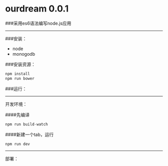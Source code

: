 # ourdream 0.0.1

###采用es6语法编写node.js应用

***

###安装：
* node
* monogodb

###安装资源：
```js
npm install
npm run bower
```

###运行：

****

开发环境：

####先编译

```js
npm run build-watch
```

####新建一个tab，运行
```js
npm run dev
```
****

部署：

```js

```